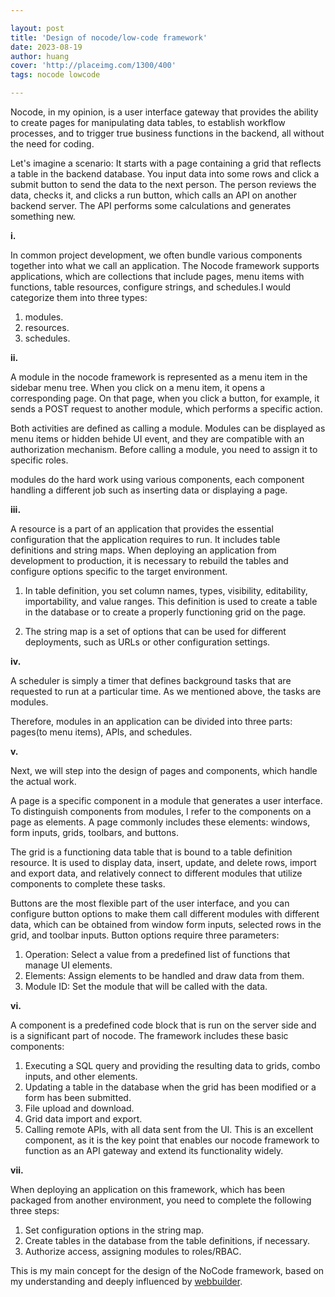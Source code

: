 ```yaml
---

layout: post
title: 'Design of nocode/low-code framework'
date: 2023-08-19
author: huang
cover: 'http://placeimg.com/1300/400'
tags: nocode lowcode

---
```


Nocode, in my opinion, is a user interface gateway that provides the ability to create pages for manipulating data tables, to establish workflow processes, and to trigger true business functions in the backend, all without the need for coding.


Let's imagine a scenario: It starts with a page containing a grid that reflects a table in the backend database. You input data into some rows and click a submit button to send the data to the next person. The person reviews the data, checks it, and clicks a run button, which calls an API on another backend server. The API performs some calculations and generates something new.

**i.**

In common project development, we often bundle various components together into what we call an application. The Nocode framework supports applications, which are collections that include pages, menu items with functions, table resources, configure strings, and schedules.I would categorize them into three types:

1. modules.
2. resources.
3. schedules.

**ii.**

A module in the nocode framework is represented as a menu item in the sidebar menu tree. When you click on a menu item, it opens a corresponding page. On that page,  when you click a button, for example, it sends a POST request to another module, which performs a specific action.


Both activities are defined as calling a module. Modules can be displayed as menu items or hidden behide UI event, and they are compatible with an authorization mechanism. Before calling a module, you need to assign it to specific roles.


modules do the hard work using various components, each component handling a different job such as inserting data or displaying a page.

**iii.**

A resource is a part of an application that provides the essential configuration that the application requires to run. It includes table definitions and string maps. When deploying an application from development to production, it is necessary to rebuild the tables and configure options specific to the target environment.

1. In table definition, you set column names, types, visibility, editability, importability, and value ranges. This definition is used to create a table in the database or to create a properly functioning grid on the page.

2. The string map is a set of options that can be used for different deployments, such as URLs or other configuration settings.

**iv.**

A scheduler is simply a timer that defines background tasks that are requested to run at a particular time. As we mentioned above, the tasks are modules.


Therefore,  modules in an application can be divided into three parts:  pages(to menu items), APIs, and  schedules.

**v.**

Next, we will step into the design of pages and components, which handle the actual work.


A page is a specific component in a module that generates a user interface. To distinguish components from modules, I refer to the components on a page as elements. A page commonly includes these elements: windows, form inputs, grids, toolbars, and buttons.


The grid is a functioning data table that is bound to a table definition resource. It is used to display data, insert, update, and delete rows, import and export data, and relatively connect to different modules that utilize components to complete these tasks.


Buttons are the most flexible part of the user interface, and you can configure button options to make them call different modules with different data, which can be obtained from window form inputs, selected rows in the grid, and toolbar inputs. Button options require three parameters:

1. Operation: Select a value from a predefined list of functions that manage UI elements.
2. Elements: Assign elements to be handled and draw data from them.
3. Module ID: Set the module that will be called with the data.

**vi.**

A component is a predefined code block that is run on the server side and is a significant part of nocode. The framework includes these basic components:

1. Executing a SQL query and providing the resulting data to grids, combo inputs, and other elements.
2. Updating a table in the database when the grid has been modified or a form has been submitted.
3. File upload and download.
4. Grid data import and export.
5. Calling remote APIs, with all data sent from the UI. This is an excellent component, as it is the key point that enables our nocode framework to function as an API gateway and extend its functionality widely.

**vii.**

When deploying an application on this framework, which has been packaged from another environment, you need to complete the following three steps:

1. Set configuration options in the string map.
2. Create tables in the database from the table definitions, if necessary.
3. Authorize access, assigning modules to roles/RBAC.

This is my main concept for the design of the NoCode framework, based on my understanding and deeply influenced by [webbuilder](putdb.com).
